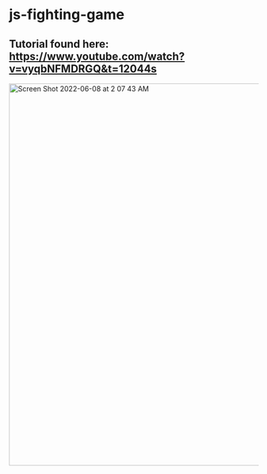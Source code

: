 # js-fighting-game

## Tutorial found here: https://www.youtube.com/watch?v=vyqbNFMDRGQ&t=12044s

<img width="770" alt="Screen Shot 2022-06-08 at 2 07 43 AM" src="https://user-images.githubusercontent.com/71048973/172578319-437e0d7b-7758-42ad-be80-cafa4b94992b.png">
